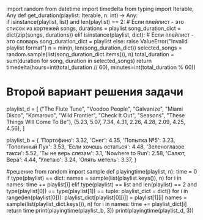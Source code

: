 import random
from datetime import timedelta
from typing import Iterable, Any
def get_duration(playlist: Iterable, n: int) -> Any:   
    if isinstance(playlist, list) and len(playlist) == 2:
        # Если плейлист - это список из кортежей
        songs, durations = playlist
        song_duration_dict = dict(zip(songs, durations))
    elif isinstance(playlist, dict):
        # Если плейлист - это словарь
        song_duration_dict = playlist
    else:
        raise ValueError("Invalid playlist format")
    n = min(n, len(song_duration_dict))
    selected_songs = random.sample(list(song_duration_dict.items()), n)
    total_duration = sum(duration for song, duration in selected_songs)
    return timedelta(hours=int(total_duration // 60), minutes=int(total_duration % 60))





# Второй вариант решения задачи
playlist_d = [
("The Flute Tune", "Voodoo People", "Galvanize", "Miami Disco", "Komarovo", "Wild Frontier", "Check It Out", "Seasons", "These Things Will Come To Be"),
(5.23, 5.07, 7.34, 4.31, 2.26, 4.28, 2.09, 4.25, 4.56),
]

playlist_b = {
'Портофино': 3.32,
'Снег': 4.35,
'Попытка №5': 3.23,
'Тополиный Пух': 3.53,
'Если хочешь остаться': 4.48,
'Зеленоглазое такси': 5.52,
'Ты не верь слезам': 3.1,
'Nowhere to Run': 2.58,
'Салют, Вера': 4.44,
'Улетаю': 3.24,
'Опять метель': 3.37,
}

#решение
from random import sample
def playingtime(playlist, n):
    time = 0
    if type(playlist) == dict:
        names = sample(list(playlist.keys()), n)
        for i in names:
            time += playlist[i]
    elif type(playlist) == list and len(playlist) == 2 and type(playlist[0]) == type(playlist[1]) == tuple:
        playlist_dict = dict()
        for i in range(len(playlist[0])):
            playlist_dict[playlist[0][i]] = playlist[1][i]
        names = sample(list(playlist_dict.keys()), n)
        for i in names:
            time += playlist_dict[i]
    return time
print(playingtime(playlist_b, 3))
print(playingtime(playlist_d, 3))
